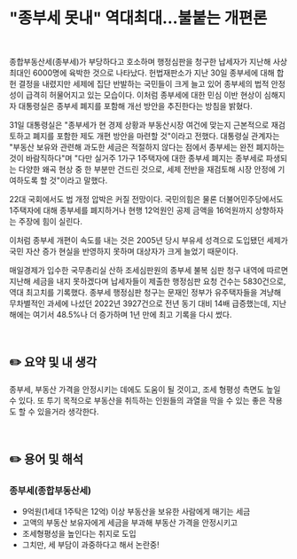 # "종부세 못내" 역대최대…불붙는 개편론

<br/>

종합부동산세(종부세)가 부당하다고 호소하며 행정심판을 청구한 납세자가 지난해 사상 최대인 6000명에 육박한 것으로 나타났다. 헌법재판소가 지난 30일 종부세에 대해 합헌 결정을 내렸지만 세제에 집단 반발하는 국민들이 크게 늘고 있어 종부세의 법적 안정성이 급격히 허물어지고 있는 모습이다. 이처럼 종부세에 대한 민심 이반 현상이 심해지자 대통령실은 종부세 폐지를 포함해 개선 방안을 추진한다는 방침을 밝혔다.

31일 대통령실은 "종부세가 현 경제 상황과 부동산시장 여건에 맞는지 근본적으로 재검토하고 폐지를 포함한 제도 개편 방안을 마련할 것"이라고 전했다. 대통령실 관계자는 "부동산 보유와 관련해 과도한 세금은 적절하지 않다는 점에서 종부세는 완전 폐지하는 것이 바람직하다"며 "다만 실거주 1가구 1주택자에 대한 종부세 폐지는 종부세로 파생되는 다양한 왜곡 현상 중 한 부분만 건드린 것으로, 세제 전반을 재검토해 시장 안정에 기여하도록 할 것"이라고 말했다.

22대 국회에서도 법 개정 압박은 커질 전망이다. 국민의힘은 물론 더불어민주당에서도 1주택자에 대해 종부세를 폐지하거나 현행 12억원인 공제 금액을 16억원까지 상향하자는 주장에 힘이 실린다.

이처럼 종부세 개편이 속도를 내는 것은 2005년 당시 부유세 성격으로 도입됐던 세제가 국민 자산 증가 현실을 반영하지 못하며 대상자가 크게 늘었기 때문이다.

매일경제가 입수한 국무총리실 산하 조세심판원의 종부세 불복 심판 청구 내역에 따르면 지난해 세금을 내지 못하겠다며 납세자들이 제출한 행정심판 요청 건수는 5830건으로, 역대 최고치를 기록했다. 종부세 행정심판 청구는 문재인 정부가 유주택자들을 겨냥해 무차별적인 과세에 나섰던 2022년 3927건으로 전년 동기 대비 14배 급증했는데, 지난해에는 여기서 48.5%나 더 증가하며 1년 만에 최고 기록을 다시 썼다.

<br/>

## ✏️ 요약 및 내 생각

종부세, 부동산 가격을 안정시키는 데에도 도움이 될 것이고, 조세 형평성 측면도 높일 수 있다. 
또 투기 목적으로 부동산을 취득하는 인원들의 과열을 막을 수 있는 좋은 작용도 할 수 있을거라 생각한다.

<br/>

## ✏️ 용어 및 해석

### 종부세(종합부동산세)

* 9억원(1세대 1주탁은 12억) 이상 부동산을 보유한 사람에게 매기는 세금
* 고액의 부동산 보유자에게 세금을 부과해 부동산 가격을 안정시키고
* 조세형평성을 높인다는 취지로 도입
* 그치만, 세 부담이 과중하다고 해서 논란중!